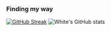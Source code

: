 ### Finding my way

[![GitHub Streak](http://github-readme-streak-stats.herokuapp.com?user=whiteov3rflow&theme=dark)](https://git.io/streak-stats)
![White's GitHub stats](https://github-readme-stats.vercel.app/api?username=whiteov3rflow&show_icons=true&theme=radical)
